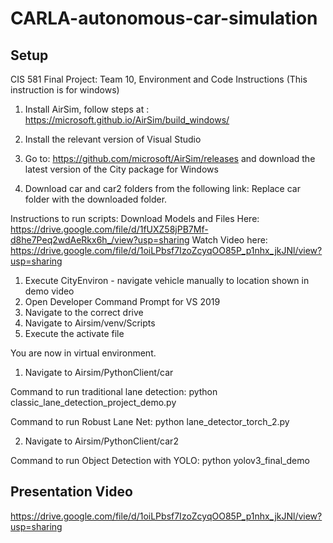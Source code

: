 # CARLA-autonomous-car-simulation

## Setup
CIS 581 Final Project: Team 10, Environment and Code Instructions
(This instruction is for windows)

1. Install AirSim, follow steps at : https://microsoft.github.io/AirSim/build_windows/

2. Install the relevant version of Visual Studio

3. Go to: https://github.com/microsoft/AirSim/releases and download the latest version of the City package for Windows

3. Download car and car2 folders from the following link: 
	Replace car folder with the downloaded folder.	

Instructions to run scripts: 
Download Models and Files Here: https://drive.google.com/file/d/1fUXZ58jPB7Mf-d8he7Peq2wdAeRkx6h_/view?usp=sharing
Watch Video here: https://drive.google.com/file/d/1oiLPbsf7IzoZcyqOO85P_p1nhx_jkJNl/view?usp=sharing

1. Execute CityEnviron - navigate vehicle manually to location shown in demo video
2. Open Developer Command Prompt for VS 2019
3. Navigate to the correct drive
4. Navigate to Airsim/venv/Scripts
5. Execute the activate file

You are now in virtual environment.

1. Navigate to Airsim/PythonClient/car

Command to run traditional lane detection:
python classic_lane_detection_project_demo.py


Command to run Robust Lane Net:
python lane_detector_torch_2.py

2. Navigate to Airsim/PythonClient/car2

Command to run Object Detection with YOLO:
python yolov3_final_demo

## Presentation Video

https://drive.google.com/file/d/1oiLPbsf7IzoZcyqOO85P_p1nhx_jkJNl/view?usp=sharing
